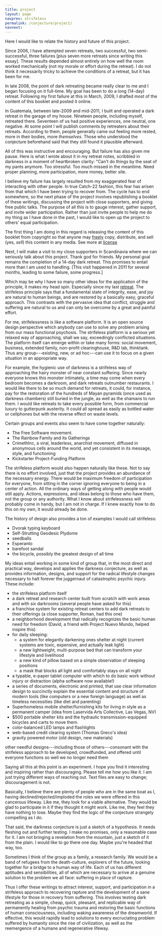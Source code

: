 ```yaml
---
title: project
layout: page
navprev: strifeless
permalink: /conjecture/project/
navnext: 
---
```


Here I would like to relate the history and future of this project.

Since 2006, I have attempted seven retreats, two successful, two semi- successful, three failures [plus seven more retreats since writing this essay]. These results depended almost entirely on how well the room worked mechanically (not my morale or effort during the retreat). I do not think it necessarily tricky to achieve the conditions of a retreat, but it has been for me.

In late 2008, the point of dark retreating became really clear to me and I began focusing on it full-time. My goal has been to do a long (14-day) retreat. Following my first failure at this in March, 2009, I drafted most of the content of this booklet and posted it online.

In Guatemala, between late-2009 and mid-2011, I built and operated a dark retreat in the garage of my house. Nineteen people, including myself, retreated there. Seventeen of us had positive experiences, one neutral, one negative. At some point I will publish comments by retreaters about their retreats. According to them, people generally came out feeling more rested, more in their bodies, more _themselves_. Those who understood the conjecture beforehand said that they still found it plausible afterward.

All of this was instructive and encouraging. But failure has also given me pause. Here is what I wrote about it in my retreat notes, scribbled in darkness in a moment of heartbroken clarity: "Can't do things by the seat of my pants anymore. Too stressful. Too much missed in the meantime. Need proper planning, more participation, more money, better site.

I believe my failure has largely resulted from my exaggerated fear of interacting with other people. In true Catch-22 fashion, this fear has arisen from that which I have been trying to recover from. The cycle has to end somewhere, so the next phase of the project involves republishing a booklet of these writings, discussing the project with close supporters, and giving free public talks. The purpose of all this is to gauge interest, gather support, and invite wider participation. Rather than just invite people to help me do my thing as I have done in the past, I would like to open up the project to others' equal participation.

The first thing I am doing in this regard is releasing the content of this booklet from copyright so that anyone may [freely](https://copyheart.org/) copy, distribute, and sell (yes, _sell_) this content in any media. See more at [license](/back/license)

Next, I will make a visit to my close supporters in Scandinavia where we can seriously talk about this project. Thank god for friends. My personal goal remains the completion of a 14-day dark retreat. This promises to entail more than I am used to handling. [This visit happened in 2011 for several months, leading to some failure, some progress.]

Which may be why I have so many other ideas for the application of the principle, it makes my head spin. Especially since my last [retreat](/report/7-day/). The strifeless principle says that a fundamental state of integrity, ease, and joy are natural to human beings, and are restored by a basically easy, graceful approach. This contrasts with the pervasive idea that conflict, struggle and suffering are natural to us and can only be overcome by a great and painful effort.

For me, strifelessness is like a software platform. It is an open source design perspective which anybody can use to solve any problem arising from our mass functional psychosis. The strifeless platform is a serious yet relaxed way of approaching, shall we say, exceedingly conflicted situations. The platform itself can emerge within or take many forms: social movement, business, extended family, non-profit clearinghouse, R&amp;D lab, thinktank. Thus any group---existing, new, or ad hoc---can use it to focus on a given situation in an appropriate way.

For example, the hygienic use of darkness is a strifeless way of approaching the hairy monster of near constant suffering. Since nearly everyone knows this monster intimately, a time may come when every bedroom becomes a darkroom, and dark retreats outnumber restaurants. I would like there to be so much demand for retreats, it could, for instance, pay for the restoration of the hundreds of Mayan pyramids (once used as darkness chambers) still buried in the jungle, as well as the shamans to run them. I would like retreats to take every possible form, from commercial luxury to gutterpunk austerity. It could all spread as easily as bottled water or cellphones but with the reverse effect on waste levels.

Certain groups and events also seem to have come together naturally:

* The Free Software movement.
* The Rainbow Family and its Gatherings
* CrimethInc, a viral, leaderless, anarchist movement, diffused in anonymous cells around the world, and yet consistent in its message, style, and functioning
* Kickstarter Project-Funding Platform

The strifeless platform would also happen naturally like these. Not to say there is no effort involved, just that the project provides an abundance of the necessary energy. There would be maximum freedom of participation for everyone, from sitting in the corner ignoring everyone to being in a center of action. All the ordinary ways of getting along with people would still apply. Actions, expressions, and ideas belong to those who have them, not the group or any authority. What I know about strifelessness will probably come in handy, but I am not in charge. If I knew exactly how to do this on my own, it would already be done.

The history of design also provides a ton of examples I would call strifeless:

* Dvorak typing keyboard
* Self-Strutting Geodesic Plydome
* seedballs
* Esperanto
* barefoot sandal
* the bicycle, possibly the greatest design of all time

My ideas entail working in some kind of group that, in the most direct and practical way, develops and applies the darkness conjecture, as well as provides information, designs, and support for the radical lifestyle changes necessary to halt forever the juggernaut of catastrophic psychic injury. These include:

* the strifeless platform itself
* a dark retreat and research center built from scratch with work areas and with six darkrooms (several people have asked for this)
* a franchise system for existing retreat centers to add dark retreats to their offerings (a close supporter, Roman, had this one)
* a neighborhood development that radically recognizes the basic human need for freedom (David, a friend with Project Nuevo Mundo, helped inspire this)
* for daily sleeping: 
    * a system for elegantly darkening ones shelter at night (current systems are toxic, expensive, and actually leak light)
    * a new lightweight, multi-purpose bed that can transform your lifestyle and livelihood
    * a new kind of pillow based on a simple observation of sleeping positions
    * a mask that blocks all light and comfortably stays on all night
* a typable, e-paper tablet computer with which to do basic work without injury or distraction (alpha software now available!)
* a series of documents, electronic and printed, that use clear information design to succinctly explain the essential content and structure of modern tools (like computers or a new foreign language) as well as timeless necessities (like diet and parenting)
* Superhomeless mobile shelter/furnishing kits for living in style as a permanent camper (idea from Laservida Arts Collective, Las Vegas, NV)
* $500 portable shelter kits and the hydraulic transmission-equipped bicycles and carts to move them.
* color-balanced LED lamps and flashlights
* web-based credit clearing system (Thomas Greco's idea)
* gravity powered motor (old design, new materials)

other needful designs---including those of others---consonant with the strifeless approach to be developed, crowdfunded, and offered until everyone functions so well we no longer need them

Saying all this at this point is an experiment. I hope you find it interesting and inspiring rather than discouraging. Please tell me how you like it. I am just trying different ways of reaching out. Text files are easy to change; discouragement is not.

Basically, I believe there are plenty of people who are in the same boat as I, having declined/rejected/imploded the roles we were offered in this cancerous lifeway. Like me, they look for a viable alternative. They would be glad to participate in it if they thought it might work. Like me, they feel they have nothing to lose. Maybe they find the logic of the conjecture strangely compelling as I do.

That said, the darkness conjecture is just a sketch of a hypothesis. It needs fleshing out and further testing. I make no promises, only a reasonable case for it. I am not bringing a revelation from the mountain, just a sketch of it from the plain. I would like to go there one day. Maybe you're headed that way, too.

Sometimes I think of the group as a family, a research family. We would be a band of refugees from the death-culture, explorers of the future, looking together for a bridge to a human way of life. Each of us has different aptitudes and sensibilities, all of which are necessary to arrive at a genuine solution to the problem we all face: suffering in place of rapture.

Thus I offer these writings to attract interest, support, and participation in a strifeless approach to recovering rapture and the development of a sane lifestyle for those in recovery from suffering. This involves testing dark retreating as a simple, cheap, quick, pleasant, and replicable way of permanently healing from psychic trauma and restoring the basic functions of human consciousness, including waking awareness of the dreamworld. If effective, this would rapidly lead to solutions to every excruciating problem suffered by humanity since the rise of civilization, as well as the reemergence of a humane and regenerative lifeway.


